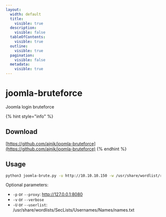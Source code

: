 ```yaml
---
layout:
  width: default
  title:
    visible: true
  description:
    visible: false
  tableOfContents:
    visible: true
  outline:
    visible: true
  pagination:
    visible: false
  metadata:
    visible: true
---
```


# joomla-bruteforce

Joomla login bruteforce

{% hint style="info" %}
## Download

[https://github.com/ajnik/joomla-bruteforce](https://github.com/ajnik/joomla-bruteforce)
{% endhint %}

## Usage

```bash
python3 joomla-brute.py -u http://10.10.10.150 -w /usr/share/wordlist/rockyou.txt -usr admin
```

Optional parameters:

* `-p` or `--proxy`: http://127.0.0.1:8080
* `-v` or `--verbose`
* `-U` or `--userlist`: /usr/share/wordlists/SecLists/Usernames/Names/names.txt
